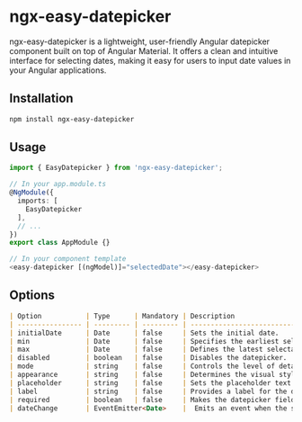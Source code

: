 # ngx-easy-datepicker

ngx-easy-datepicker is a lightweight, user-friendly Angular datepicker component built on top of Angular Material. It offers a clean and intuitive interface for selecting dates, making it easy for users to input date values in your Angular applications.

## Installation

```bash
npm install ngx-easy-datepicker
```

## Usage

```typescript
import { EasyDatepicker } from 'ngx-easy-datepicker';

// In your app.module.ts
@NgModule({
  imports: [
    EasyDatepicker
  ],
  // ...
})
export class AppModule {}

// In your component template
<easy-datepicker [(ngModel)]="selectedDate"></easy-datepicker>
```

## Options

```markdown
| Option           | Type      | Mandatory | Description                                                                                   |
| ---------------- | --------- | --------- | --------------------------------------------------------------------------------------------- |
| initialDate      | Date      | false     | Sets the initial date.                                                                        |
| min              | Date      | false     | Specifies the earliest selectable date.                                                       |
| max              | Date      | false     | Defines the latest selectable date (by default 120 years).                                    |
| disabled         | boolean   | false     | Disables the datepicker.                                                                      |
| mode             | string    | false     | Controls the level of detail displayed in the datepicker ("YEAR" | "MONTHYEAR" | "FULLDATE"). |
| appearance       | string    | false     | Determines the visual style of the datepicker ("outline" | "fill").                           |
| placeholder      | string    | false     | Sets the placeholder text displayed when no date is selected.                                 |
| label            | string    | false     | Provides a label for the datepicker field.                                                    |
| required         | boolean   | false     | Makes the datepicker field mandatory.                                                         |
| dateChange       | EventEmitter<Date>    |  Emits an event when the selected date changes.                                               |
```